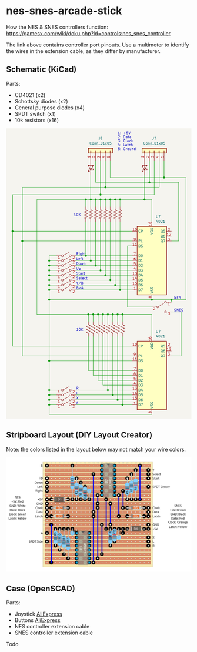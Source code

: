 # nes-snes-arcade-stick
How the NES & SNES controllers function: https://gamesx.com/wiki/doku.php?id=controls:nes_snes_controller

The link above contains controller port pinouts. Use a multimeter to identify the wires in the extension cable, as they differ by manufacturer.

## Schematic (KiCad)

Parts:
* CD4021 (x2)
* Schottsky diodes (x2)
* General purpose diodes (x4)
* SPDT switch (x1)
* 10k resistors (x16)

![schematic](/images/schematic.png)

## Stripboard Layout (DIY Layout Creator)

Note: the colors listed in the layout below may not match your wire colors.

![stripboard layout](/images/joystick.png)

## Case (OpenSCAD)

Parts:
* Joystick [AliExpress](https://www.aliexpress.us/item/2251832847025726.html)
* Buttons [AliExpress](https://www.aliexpress.us/item/3256801226554958.html)
* NES controller extension cable
* SNES controller extension cable

Todo